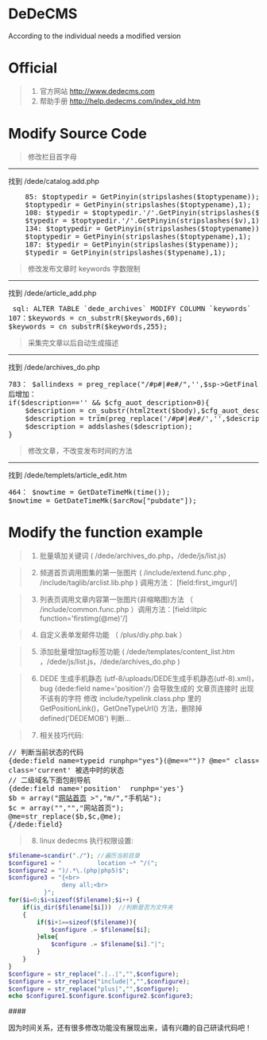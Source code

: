 # DeDeCMS
According to the individual needs a modified version

# Official
> 1. 官方网站  http://www.dedecms.com
> 2. 帮助手册	http://help.dedecms.com/index_old.htm

# Modify Source Code

> 修改栏目首字母

____


<p> 找到 /dede/catalog.add.php </p>

<pre>
	85: $toptypedir = GetPinyin(stripslashes($toptypename));
	$toptypedir = GetPinyin(stripslashes($toptypename),1);
	108: $typedir = $toptypedir.'/'.GetPinyin(stripslashes($v));
	$typedir = $toptypedir.'/'.GetPinyin(stripslashes($v),1);
	134: $toptypedir = GetPinyin(stripslashes($toptypename));
	$toptypedir = GetPinyin(stripslashes($toptypename),1);
	187: $typedir = GetPinyin(stripslashes($typename));
	$typedir = GetPinyin(stripslashes($typename),1); 
</pre>


> 修改发布文章时 keywords 字数限制

____

找到 /dede/article_add.php

<pre> sql: ALTER TABLE `dede_archives` MODIFY COLUMN `keywords`  char(255)
107：$keywords = cn_substrR($keywords,60);
$keywords = cn_substrR($keywords,255);
</pre>

> 采集完文章以后自动生成描述

____
找到 /dede/archives_do.php

<pre>
783： $allindexs = preg_replace("/#p#|#e#/",'',$sp->GetFinallyIndex());
后增加：
if($description=='' && $cfg_auot_description>0){
    $description = cn_substr(html2text($body),$cfg_auot_description);
    $description = trim(preg_replace('/#p#|#e#/','',$description));
    $description = addslashes($description);
}
</pre>

> 修改文章，不改变发布时间的方法

____

找到 /dede/templets/article_edit.htm
<pre>
464： $nowtime = GetDateTimeMk(time());
$nowtime = GetDateTimeMk($arcRow["pubdate"]);
</pre>


# Modify the function example
>1. 批量填加关键词 ( /dede/archives_do.php，/dede/js/list.js)

>2. 频道首页调用图集的第一张图片 ( /include/extend.func.php , /include/taglib/arclist.lib.php ) 调用方法： [field:first_imgurl/] 

>3. 列表页调用文章内容第一张图片(非缩略图)方法 （ /include/common.func.php ）调用方法：[field:litpic function='firstimg(@me)'/] 

>4. 自定义表单发邮件功能 （ /plus/diy.php.bak ）

>5. 添加批量增加tag标签功能 ( /dede/templates/content_list.htm ，/dede/js/list.js，/dede/archives_do.php )

>6. DEDE 生成手机静态 (utf-8/uploads/DEDE生成手机静态(utf-8).xml)，bug {dede:field name='position'/}
会导致生成的 文章页连接时 出现不该有的字符
修改 include/typelink.class.php 里的 GetPositionLink()，GetOneTypeUrl() 方法，删除掉 defined('DEDEMOB') 判断...

>7. 相关技巧代码:

<pre>
// 判断当前状态的代码
{dede:field name=typeid runphp="yes"}(@me=="")? @me=" class='current' ":@me="";{/dede:field}>
class='current' 被选中时的状态
// 二级域名下面包削导航
{dede:field name='position'  runphp='yes'}
$b = array("<a href='http://www.xxxx.com/'>网站首页</a> >","m/","手机站");
$c = array("","","网站首页");
@me=str_replace($b,$c,@me); 
{/dede:field}
</pre>

>8. linux dedecms 执行权限设置:

```php
$filename=scandir("./"); //遍历当前目录
$configure1 = "          location ~* ^/(";
$configure2 = ")/.*\.(php|php5)$";
$configure3 = "{<br>		
               deny all;<br>
          }";
for($i=0;$i<sizeof($filename);$i++) {
	if(is_dir($filename[$i]))  //判断是否为文件夹
	{  
		if($i+1==sizeof($filename)){
			$configure .= $filename[$i]; 
		}else{
			$configure .= $filename[$i]."|";
		}
	}
}
$configure = str_replace(".|..|","",$configure);
$configure = str_replace("include|","",$configure);
$configure = str_replace("plus|","",$configure);
echo $configure1.$configure.$configure2.$configure3;
```

####<p> 因为时间关系，还有很多修改功能没有展现出来，请有兴趣的自己研读代码吧！ </p>